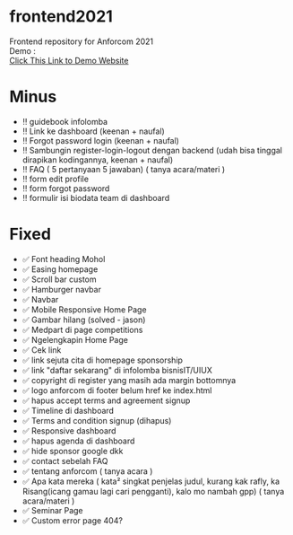 # frontend2021
Frontend repository for Anforcom 2021 <br>
Demo : <br>
[Click This Link to Demo Website](https://sabdadev.github.io/av21test/)
# Minus 
- :bangbang: guidebook infolomba
- :bangbang: Link ke dashboard (keenan + naufal)
- :bangbang: Forgot password login (keenan + naufal)
- :bangbang: Sambungin register-login-logout dengan backend (udah bisa tinggal dirapikan kodingannya, keenan + naufal) 
- :bangbang: FAQ ( 5 pertanyaan 5 jawaban) ( tanya acara/materi )
- :bangbang: form edit profile
- :bangbang: form forgot password
- :bangbang: formulir isi biodata team di dashboard
# Fixed
- :white_check_mark: Font heading Mohol
- :white_check_mark: Easing homepage 
- :white_check_mark: Scroll bar custom 
- :white_check_mark: Hamburger navbar
- :white_check_mark: Navbar 
- :white_check_mark: Mobile Responsive Home Page
- :white_check_mark: Gambar hilang (solved - jason) 
- :white_check_mark: Medpart di page competitions 
- :white_check_mark: Ngelengkapin Home Page 
- :white_check_mark: Cek link 
- :white_check_mark: link sejuta cita di homepage sponsorship
- :white_check_mark: link "daftar sekarang" di infolomba bisnisIT/UIUX
- :white_check_mark: copyright di register yang masih ada margin bottomnya
- :white_check_mark: logo anforcom di footer belum href ke index.html
- :white_check_mark: hapus accept terms and agreement signup 
- :white_check_mark: Timeline di dashboard
- :white_check_mark: Terms and condition signup (dihapus)
- :white_check_mark: Responsive dashboard 
- :white_check_mark: hapus agenda di dashboard
- :white_check_mark: hide sponsor google dkk
- :white_check_mark: contact sebelah FAQ 
- :white_check_mark: tentang anforcom ( tanya acara )
- :white_check_mark: Apa kata mereka ( kata² singkat penjelas judul, kurang kak rafly, ka Risang(icang gamau lagi cari pengganti), kalo mo nambah gpp) ( tanya acara/materi )
- :white_check_mark: Seminar Page
- :white_check_mark: Custom error page 404?

